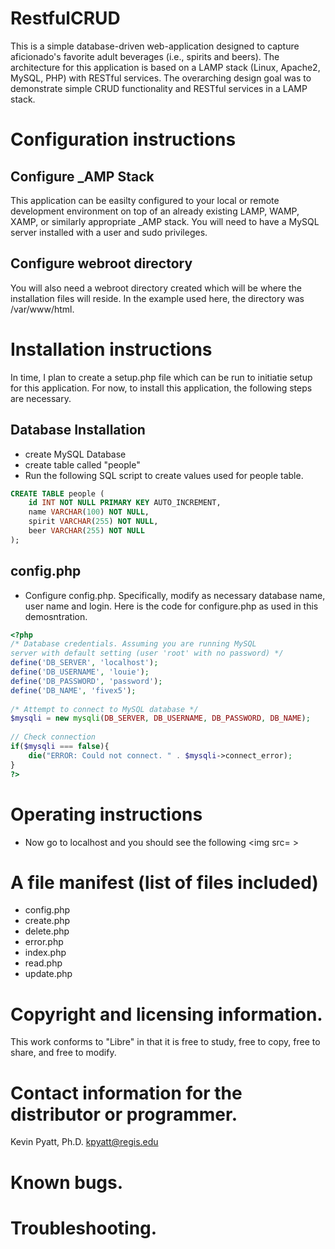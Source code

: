 # RestfulCRUD
This is a simple database-driven web-application designed to capture aficionado's favorite adult beverages (i.e., spirits and beers). The architecture for this application is based on a LAMP stack (Linux, Apache2, MySQL, PHP) with RESTful services. The overarching design goal was to demonstrate simple CRUD functionality and RESTful services in a LAMP stack.  

# Configuration instructions
## Configure _AMP Stack
This application can be easilty configured to your local or remote development environment on top of an already existing LAMP, WAMP, XAMP, or similarly appropriate _AMP stack. You will need to have a MySQL server installed with a user and sudo privileges. 
## Configure webroot directory
You will also need a webroot directory created which will be where the installation files will reside. In the example used here, the directory was /var/www/html.

# Installation instructions
In time, I plan to create a setup.php file which can be run to initiatie setup for this application. For now, to install this application, the following steps are necessary.

## Database Installation
- create MySQL Database
- create table called "people"
- Run the following SQL script to create values used for people table.
```sql
CREATE TABLE people (
    id INT NOT NULL PRIMARY KEY AUTO_INCREMENT,
    name VARCHAR(100) NOT NULL,
    spirit VARCHAR(255) NOT NULL,
    beer VARCHAR(255) NOT NULL
);
```
## config.php

- Configure config.php. Specifically, modify as necessary database name, user name and login. Here is the code for configure.php as used in this demosntration. 

```php
<?php
/* Database credentials. Assuming you are running MySQL
server with default setting (user 'root' with no password) */
define('DB_SERVER', 'localhost');
define('DB_USERNAME', 'louie');
define('DB_PASSWORD', 'password');
define('DB_NAME', 'fivex5');
 
/* Attempt to connect to MySQL database */
$mysqli = new mysqli(DB_SERVER, DB_USERNAME, DB_PASSWORD, DB_NAME);
 
// Check connection
if($mysqli === false){
    die("ERROR: Could not connect. " . $mysqli->connect_error);
}
?>
```

# Operating instructions
- Now go to localhost and you should see the following
<img src= >

# A file manifest (list of files included)
- config.php
- create.php
- delete.php
- error.php
- index.php
- read.php
- update.php

# Copyright and licensing information.
This work conforms to "Libre" in that it is free to study, free to copy, free to share, and free to modify.

# Contact information for the distributor or programmer.
Kevin Pyatt, Ph.D. kpyatt@regis.edu

# Known bugs.


# Troubleshooting.

